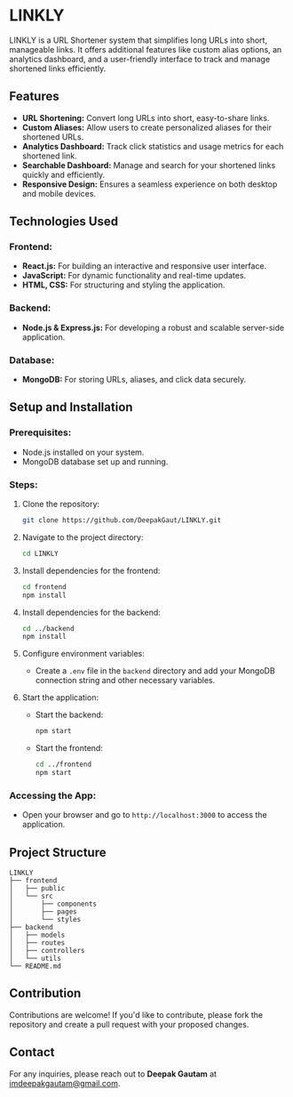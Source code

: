 # LINKLY

LINKLY is a URL Shortener system that simplifies long URLs into short, manageable links. It offers additional features like custom alias options, an analytics dashboard, and a user-friendly interface to track and manage shortened links efficiently.

## Features

- **URL Shortening:** Convert long URLs into short, easy-to-share links.
- **Custom Aliases:** Allow users to create personalized aliases for their shortened URLs.
- **Analytics Dashboard:** Track click statistics and usage metrics for each shortened link.
- **Searchable Dashboard:** Manage and search for your shortened links quickly and efficiently.
- **Responsive Design:** Ensures a seamless experience on both desktop and mobile devices.

## Technologies Used

### Frontend:
- **React.js:** For building an interactive and responsive user interface.
- **JavaScript:** For dynamic functionality and real-time updates.
- **HTML, CSS:** For structuring and styling the application.

### Backend:
- **Node.js & Express.js:** For developing a robust and scalable server-side application.

### Database:
- **MongoDB:** For storing URLs, aliases, and click data securely.

## Setup and Installation

### Prerequisites:
- Node.js installed on your system.
- MongoDB database set up and running.

### Steps:
1. Clone the repository:
   ```bash
   git clone https://github.com/DeepakGaut/LINKLY.git
   ```
2. Navigate to the project directory:
   ```bash
   cd LINKLY
   ```
3. Install dependencies for the frontend:
   ```bash
   cd frontend
   npm install
   ```
4. Install dependencies for the backend:
   ```bash
   cd ../backend
   npm install
   ```
5. Configure environment variables:
   - Create a `.env` file in the `backend` directory and add your MongoDB connection string and other necessary variables.

6. Start the application:
   - Start the backend:
     ```bash
     npm start
     ```
   - Start the frontend:
     ```bash
     cd ../frontend
     npm start
     ```

### Accessing the App:
- Open your browser and go to `http://localhost:3000` to access the application.

## Project Structure
```
LINKLY
├── frontend
│   ├── public
│   └── src
│       ├── components
│       ├── pages
│       └── styles
├── backend
│   ├── models
│   ├── routes
│   ├── controllers
│   └── utils
└── README.md
```

## Contribution
Contributions are welcome! If you'd like to contribute, please fork the repository and create a pull request with your proposed changes.

## Contact
For any inquiries, please reach out to **Deepak Gautam** at [imdeepakgautam@gmail.com](mailto:imdeepakgautam@gmail.com).
